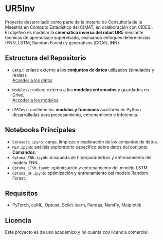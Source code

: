 # UR5Inv

Proyecto desarrollado como parte de la materia de Consultoría de la Maestría en Cómputo Estadístico del CIMAT, en colaboración con CIDESI.  
El objetivo es modelar la **cinemática inversa del robot UR5** mediante técnicas de aprendizaje supervisado, evaluando enfoques deterministas (FNN, LSTM, Random Forest) y generativos (CGAN, INN).

## Estructura del Repositorio

- `Data/`: enlace externo a los **conjuntos de datos** utilizados (simulados y reales).  
  [Acceder a los datos](ENLACE_DRIVE_DATOS)

- `Modelos/`: enlace externo a los **modelos entrenados** y guardados en Drive.  
  [Acceder a los modelos](ENLACE_DRIVE_MODELOS)

- `UR5Inv/`: contiene los **módulos y funciones** auxiliares en Python desarrolladas para procesamiento, entrenamiento e inferencia.

## Notebooks Principales

- `Datasets.ipynb`: carga, limpieza y exploración de los conjuntos de datos.
- `MLP.ipynb`: análisis exploratorio específico sobre datos del conjunto **Comandos**.
- `Optuna_FNN.ipynb`: búsqueda de hiperparámetros y entrenamiento del modelo FNN.
- `Optuna_LTSM.ipynb`: optimización y entrenamiento del modelo LSTM.
- `Optuna_RF.ipynb`: optimización y entrenamiento del modelo Random Forest.

## Requisitos
- PyTorch, cuML, Optuna, Scikit-learn, Pandas, NumPy, Matplotlib

## Licencia

Este proyecto es de uso académico y no cuenta con licencia comercial.
